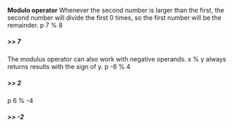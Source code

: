 **Modulo operator**
Whenever the second number is larger than the first, 
the second number will divide the first 0 times, so the first number will be the remainder.
p 7 % 8
##### >> 7
The modulus operator can also work with negative operands. x % y always returns results with the sign of y.
p -6 % 4
##### >> 2
p 6 % -4
##### >> -2

